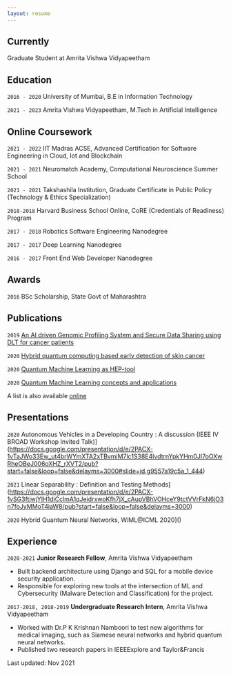 ```yaml
---
layout: resume
---
```

## Currently
Graduate Student at Amrita Vishwa Vidyapeetham


## Education

`2016 - 2020`
University of Mumbai, B.E in Information Technology 

`2021 - 2023`
Amrita Vishwa Vidyapeetham, M.Tech in Artificial Intelligence

## Online Coursework 

`2021 - 2022`
IIT Madras ACSE, Advanced Certification for Software Engineering in Cloud, Iot and Blockchain

`2021 - 2021`
Neuromatch Academy, Computational Neuroscience Summer School

`2021 - 2021`
Takshashila Institution, Graduate Certificate in Public Policy (Technology & Ethics Specialization)

`2018-2018`
Harvard Business School Online, CoRE (Credentials of Readiness) Program

`2017 - 2018`
Robotics Software Engineering Nanodegree 

`2017 - 2017`
Deep Learning Nanodegree 

`2016 - 2017`
Front End Web Developer Nanodegree

## Awards

`2016`
BSc Scholarship, State Govt of Maharashtra 

## Publications

`2019`
[An AI driven Genomic Profiling System and Secure Data Sharing using DLT for cancer patients](https://ieeexplore.ieee.org/document/8973020)

`2020`
[ Hybrid quantum computing based early detection of skin cancer](http://url310.tandfonline.com/ls/click?upn=odl8Fji2pFaByYDqV3bjGMQo8st9of2228V6AcSFNq3t86qU90pAx-2BEad4OTI0D6sA8oPQ2ZJVN1dPO1Q92cT6uWsFVqYLU9dH3TFkv4UY4-3D49wq_cjuZS4RWd2rmllHwS-2Fk374ljvjO-2BEFqm2bq82rNzqflM6Fj0JXxMFPeu33bkyrBUkQ8mqGq1GwPxmf52s817qGRbMvzCupCUtE6lNIaCeBDOxKg0sZpi1VUUJGtfP73KafLwbR-2Bp-2BSpUcR77BhZ2ln7Gzir3eEcfMSXVpJ1M1-2BdH-2F-2BKteIJZoPmKUQZ2SDagtVOhYq1iBXEIBHNRnbwvAY02VJ6LST1BiMg29Qx-2BLC-2FUzCk81-2Bt1Gaqg-2FjNwsfFWxJOc9MahaeYJXmPjib8Mc-2B004uQRk-2BGsm583o6Qho2o-3D)

`2020`
[Quantum Machine Learning as HEP-tool](https://jaorduz.github.io/talks/2020-07-09-talk-1)

`2020`
[Quantum Machine Learning concepts and applications](https://research.latinxinai.org/papers/neurips/2020/pdf/JavierOrduz_short.pdf)

A list is also available [online](https://scholar.google.com/citations?user=K_ST0dMAAAAJ&hl=en)

## Presentations 

`2020`
Autonomous Vehicles in a Developing Country : A discussion (IEEE IV BROAD Workshop Invited Talk)](https://docs.google.com/presentation/d/e/2PACX-1vTaJWo33Ew_ut4brWYmXTA2xTBvmiM7lc1S38E4lvdtrnYpkYHm0JI7oOXwRheOBeJ006oXHZ_rXVT2/pub?start=false&loop=false&delayms=3000#slide=id.g9557a19c5a_1_444)

`2021`
Linear Separability : Definition and Testing Methods](https://docs.google.com/presentation/d/e/2PACX-1vSG3ftjwjYIH1diCclmA1qJeidrxwoKfh7jX_cAupVBhVOHceY9tctVVrFkN6jO3n7foJyMMoT4iaW8/pub?start=false&loop=false&delayms=3000)

`2020`
Hybrid Quantum Neural Networks, WiML@ICML 2020]()

## Experience

`2020-2021`
__Junior Research Fellow__, Amrita Vishwa Vidyapeetham 

- Built backend architecture using Django and SQL for a mobile device security application.
- Responsible for exploring new tools at the intersection of ML and Cybersecurity (Malware Detection and Classification) for the project.

`2017-2018, 2018-2019`
__Undergraduate Research Intern__, Amrita Vishwa Vidyapeetham 

- Worked with Dr.P K Krishnan Namboori to test new algorithms for medical imaging, such as Siamese neural networks and hybrid quantum neural networks. 
- Published two research papers in IEEEExplore and Taylor&Francis

<!-- ### Footer -->

Last updated: Nov 2021


